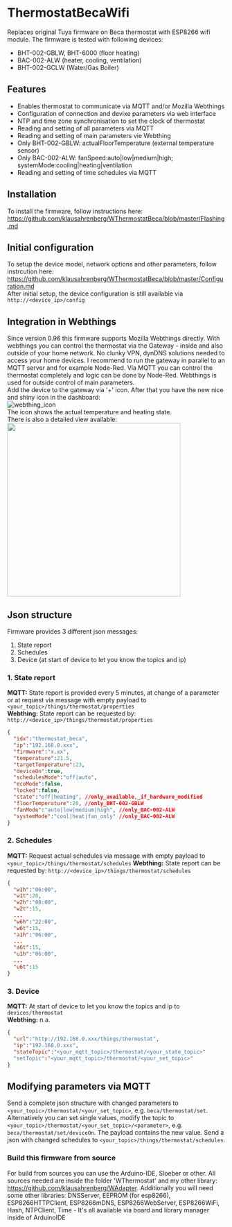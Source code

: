 # ThermostatBecaWifi
Replaces original Tuya firmware on Beca thermostat with ESP8266 wifi module. The firmware is tested with following devices:
* BHT-002-GBLW, BHT-6000 (floor heating)
* BAC-002-ALW (heater, cooling, ventilation)
* BHT-002-GCLW (Water/Gas Boiler)
## Features
* Enables thermostat to communicate via MQTT and/or Mozilla Webthings
* Configuration of connection and devixe parameters via web interface
* NTP and time zone synchronisation to set the clock of thermostat
* Reading and setting of all parameters via MQTT
* Reading and setting of main parameters vie Webthing
* Only BHT-002-GBLW: actualFloorTemperature (external temperature sensor)
* Only BAC-002-ALW: fanSpeed:auto|low|medium|high; systemMode:cooling|heating|ventilation
* Reading and setting of time schedules via MQTT
## Installation
To install the firmware, follow instructions here:  
https://github.com/klausahrenberg/WThermostatBeca/blob/master/Flashing.md
## Initial configuration
To setup the device model, network options and other parameters, follow instrcution here:  
https://github.com/klausahrenberg/WThermostatBeca/blob/master/Configuration.md  
After initial setup, the device configuration is still available via `http://<device_ip>/config`  
## Integration in Webthings
Since version 0.96 this firmware supports Mozilla Webthings directly. With webthings you can control the thermostat via the Gateway - inside and also outside of your home network. No clunky VPN, dynDNS solutions needed to access your home devices. I recommend to run the gateway in parallel to an MQTT server and for example Node-Red. Via MQTT you can control the thermostat completely and logic can be done by Node-Red. Webthings is used for outside control of main parameters.  
Add the device to the gateway via '+' icon. After that you have the new nice and shiny icon in the dashboard:  
![webthing_icon](https://github.com/klausahrenberg/WThermostatBeca/blob/master/docs/Webthing_Icon.png)  
The icon shows the actual temperature and heating state.  
There is also a detailed view available:  
<img src="https://github.com/klausahrenberg/WThermostatBeca/blob/master/docs/Webthing_Complete.png" width="400">

## Json structure
Firmware provides 3 different json messages:
1. State report  
2. Schedules
3. Device (at start of device to let you know the topics and ip)
### 1. State report 
**MQTT:** State report is provided every 5 minutes, at change of a parameter or at request via message with empty payload to `<your_topic>/things/thermostat/properties`  
**Webthing:** State report can be requested by: `http://<device_ip>/things/thermostat/properties`  
```json
{
  "idx":"thermostat_beca",
  "ip":"192.168.0.xxx",
  "firmware":"x.xx",
  "temperature":21.5,
  "targetTemperature":23,
  "deviceOn":true,
  "schedulesMode":"off|auto",
  "ecoMode":false,
  "locked":false,
  "state":"off|heating", //only_available,_if_hardware_modified
  "floorTemperature":20, //only_BHT-002-GBLW
  "fanMode":"auto|low|medium|high", //only_BAC-002-ALW
  "systemMode":"cool|heat|fan_only" //only_BAC-002-ALW
}
```
### 2. Schedules
**MQTT:** Request actual schedules via message with empty payload to `<your_topic>/things/thermostat/schedules`
**Webthing:** State report can be requested by: `http://<device_ip>/things/thermostat/schedules`  
```json
{
  "w1h":"06:00",
  "w1t":20,
  "w2h":"08:00",
  "w2t":15,
  ...
  "w6h":"22:00",
  "w6t":15,
  "a1h":"06:00",
  ...
  "a6t":15,
  "u1h":"06:00",
  ...
  "u6t":15
}
```
### 3. Device
**MQTT:** At start of device to let you know the topics and ip to `devices/thermostat`  
**Webthing:** n.a.
```json
{
  "url":"http://192.168.0.xxx/things/thermostat",
  "ip":"192.168.0.xxx",
  "stateTopic":"<your_mqtt_topic>/thermostat/<your_state_topic>"
  "setTopic":"<your_mqtt_topic>/thermostat/<your_set_topic>"
}
```
## Modifying parameters via MQTT
Send a complete json structure with changed parameters to `<your_topic>/thermostat/<your_set_topic>`, e.g. `beca/thermostat/set`. Alternatively you can set single values, modify the topic to `<your_topic>/thermostat/<your_set_topic>/<parameter>`, e.g. `beca/thermostat/set/deviceOn`. The payload contains the new value. 
Send a json with changed schedules to `<your_topic>/things/thermostat/schedules`.

### Build this firmware from source
For build from sources you can use the Arduino-IDE, Sloeber or other. All sources needed are inside the folder 'WThermostat' and my other library: https://github.com/klausahrenberg/WAdapter. Additionally you will need some other libraries: DNSServer, EEPROM (for esp8266), ESP8266HTTPClient, ESP8266mDNS, ESP8266WebServer, ESP8266WiFi, Hash, NTPClient, Time - It's all available via board and library manager inside of ArduinoIDE
